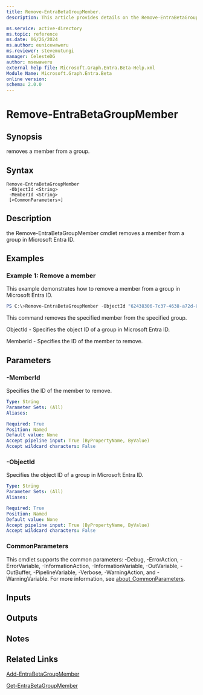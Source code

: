 ```yaml
---
title: Remove-EntraBetaGroupMember.
description: This article provides details on the Remove-EntraBetaGroupMember command.

ms.service: active-directory
ms.topic: reference
ms.date: 06/26/2024
ms.author: eunicewaweru
ms.reviewer: stevemutungi
manager: CelesteDG
author: msewaweru
external help file: Microsoft.Graph.Entra.Beta-Help.xml
Module Name: Microsoft.Graph.Entra.Beta
online version:
schema: 2.0.0
---
```


# Remove-EntraBetaGroupMember

## Synopsis
removes a member from a group.

## Syntax

```
Remove-EntraBetaGroupMember 
 -ObjectId <String> 
 -MemberId <String> 
 [<CommonParameters>]
```

## Description
the Remove-EntraBetaGroupMember cmdlet removes a member from a group in Microsoft Entra ID.

## Examples

### Example 1: Remove a member

This example demonstrates how to remove a member from a group in Microsoft Entra ID.

```powershell
PS C:\>Remove-EntraBetaGroupMember -ObjectId "62438306-7c37-4638-a72d-0ee8d9217680" -MemberId "0a1068c0-dbb6-4537-9db3-b48f3e31dd76"
```

This command removes the specified member from the specified group.  

ObjectId - Specifies the object ID of a group in Microsoft Entra ID. 

MemberId - Specifies the ID of the member to remove.

## Parameters

### -MemberId
Specifies the ID of the member to remove.

```yaml
Type: String
Parameter Sets: (All)
Aliases:

Required: True
Position: Named
Default value: None
Accept pipeline input: True (ByPropertyName, ByValue)
Accept wildcard characters: False
```

### -ObjectId
Specifies the object ID of a group in Microsoft Entra ID.

```yaml
Type: String
Parameter Sets: (All)
Aliases:

Required: True
Position: Named
Default value: None
Accept pipeline input: True (ByPropertyName, ByValue)
Accept wildcard characters: False
```

### CommonParameters
This cmdlet supports the common parameters: -Debug, -ErrorAction, -ErrorVariable, -InformationAction, -InformationVariable, -OutVariable, -OutBuffer, -PipelineVariable, -Verbose, -WarningAction, and -WarningVariable. For more information, see [about_CommonParameters](https://go.microsoft.com/fwlink/?LinkID=113216).

## Inputs

## Outputs

## Notes

## Related Links

[Add-EntraBetaGroupMember](Add-EntraBetaGroupMember.md)

[Get-EntraBetaGroupMember](Get-EntraBetaGroupMember.md)


